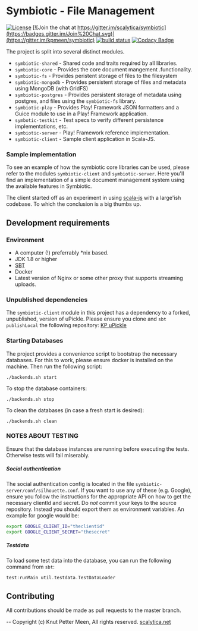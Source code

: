Symbiotic - File Management
=================================
[![License](https://img.shields.io/badge/License-Apache%202.0-blue.svg)](https://opensource.org/licenses/Apache-2.0)
[![Join the chat at https://gitter.im/scalytica/symbiotic](https://badges.gitter.im/Join%20Chat.svg)](https://gitter.im/kpmeen/symbiotic)
[![build status](https://gitlab.com/kpmeen/symbiotic/badges/master/build.svg)](https://gitlab.com/kpmeen/symbiotic/commits/master)
[![Codacy Badge](https://api.codacy.com/project/badge/Grade/83d503edeba943829ed81bdde1c67c2c)](https://www.codacy.com/app/kp/symbiotic?utm_source=github.com&utm_medium=referral&utm_content=kpmeen/symbiotic&utm_campaign=Badge_Grade)

The project is split into several distinct modules.

* `symbiotic-shared` - Shared code and traits required by all libraries.
* `symbiotic-core` - Provides the core document mangement .functionality.
* `symbiotic-fs` - Provides peristent storage of files to the filesystem
* `symbiotic-mongodb` - Provides persistent storage of files and metadata using MongoDB (with GridFS)
* `symbiotic-postgres` - Provides persistent storage of metadata using postgres, and files using the `symbiotic-fs` library.
* `symbiotic-play` - Provides Play! Framework JSON formatters and a Guice module to use in a Play! Framework application.
* `symbotic-testkit` - Test specs to verify different persistence implementations, etc.
* `symbiotic-server` - Play! Framework reference implementation. 
* `symbiotic-client` - Sample client application in Scala-JS.

### Sample implementation
To see an example of how the symbiotic core libraries can be used, please refer to the modules `symbiotic-client` and `symbiotic-server`. Here you'll find an implementation of a simple document management system using the available features in Symbiotic.

The client started off as an experiment in using [scala-js](http://www.scala-js.org) with a large'ish codebase. To which the conclusion is a big thumbs up.

## Development requirements

### Environment

* A computer (!) preferrably *nix based.
* JDK 1.8 or higher
* [SBT](http://www.scala-sbt.org)
* Docker
* Latest version of Nginx or some other proxy that supports streaming uploads.

### Unpublished dependencies
The `symbiotic-client` module in this project has a dependency to a forked, unpublished, version of uPickle.
Please ensure you clone and `sbt publishLocal` the following repository: [KP uPickle](https://github.com/kpmeen/upickle)

### Starting Databases

The project provides a convenience script to bootstrap the necessary databases. For this to work, please ensure docker is installed on the machine. Then run the following script:

```
./backends.sh start
```

To stop the database containers:

```
./backends.sh stop
```

To clean the databases (in case a fresh start is desired):

```
./backends.sh clean
```

### NOTES ABOUT TESTING
Ensure that the database instances are running before executing the tests. Otherwise tests will fail miserably.

##### Social authentication
The social authentication config is located in the file `symbiotic-server/conf/silhouette.conf`. If you want to use any of these
(e.g. Google), ensure you follow the instructions for the appropriate API on how to get the necessary clientId and secret.
Do _not_ commit your keys to the source repository. Instead you should export them as environment variables. An example
for google would be:

```bash
export GOOGLE_CLIENT_ID="theclientid"
export GOOGLE_CLIENT_SECRET="thesecret"
```

##### Testdata
To load some test data into the database, you can run the following command from `sbt`:

```scala
test:runMain util.testdata.TestDataLoader
```

## Contributing
All contributions should be made as pull requests to the master branch.

--
Copyright (c) Knut Petter Meen, All rights reserved. [scalytica.net](http://scalytica.net)
